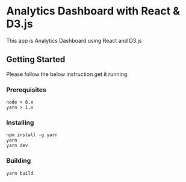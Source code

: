 

# Analytics Dashboard with React & D3.js
This app is Analytics Dashboard using React and D3.js 

## Getting Started

Please follow the below instruction get it running.

### Prerequisites

```
node > 8.x
yarn > 1.x
```

### Installing

```
npm install -g yarn
yarn
yarn dev
```

### Building

```
yarn build
```

